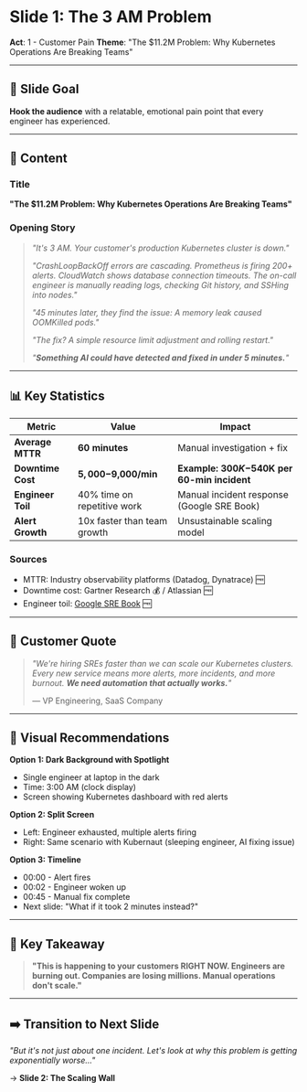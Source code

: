 # Slide 1: The 3 AM Problem

**Act**: 1 - Customer Pain
**Theme**: "The $11.2M Problem: Why Kubernetes Operations Are Breaking Teams"

---

## 🎯 Slide Goal

**Hook the audience** with a relatable, emotional pain point that every engineer has experienced.

---

## 📖 Content

### Title
**"The $11.2M Problem: Why Kubernetes Operations Are Breaking Teams"**

### Opening Story

> *"It's 3 AM. Your customer's production Kubernetes cluster is down."*
>
> *"CrashLoopBackOff errors are cascading. Prometheus is firing 200+ alerts. CloudWatch shows database connection timeouts. The on-call engineer is manually reading logs, checking Git history, and SSHing into nodes."*
>
> *"45 minutes later, they find the issue: A memory leak caused OOMKilled pods."*
>
> *"The fix? A simple resource limit adjustment and rolling restart."*
>
> *"**Something AI could have detected and fixed in under 5 minutes.**"*

---

## 📊 Key Statistics

| **Metric** | **Value** | **Impact** |
|---|---|---|
| **Average MTTR** | **60 minutes** | Manual investigation + fix |
| **Downtime Cost** | **$5,000-$9,000/min** | **Example: $300K-$540K per 60-min incident** |
| **Engineer Toil** | 40% time on repetitive work | Manual incident response (Google SRE Book) |
| **Alert Growth** | 10x faster than team growth | Unsustainable scaling model |

### Sources
- MTTR: Industry observability platforms (Datadog, Dynatrace) 🆓
- Downtime cost: Gartner Research 💰 / Atlassian 🆓
- Engineer toil: [Google SRE Book](https://sre.google/sre-book/eliminating-toil/) 🆓

---

## 💬 Customer Quote

> *"We're hiring SREs faster than we can scale our Kubernetes clusters. Every new service means more alerts, more incidents, and more burnout. **We need automation that actually works.**"*
>
> — VP Engineering, SaaS Company

---

## 🎨 Visual Recommendations

**Option 1: Dark Background with Spotlight**
- Single engineer at laptop in the dark
- Time: 3:00 AM (clock display)
- Screen showing Kubernetes dashboard with red alerts

**Option 2: Split Screen**
- Left: Engineer exhausted, multiple alerts firing
- Right: Same scenario with Kubernaut (sleeping engineer, AI fixing issue)

**Option 3: Timeline**
- 00:00 - Alert fires
- 00:02 - Engineer woken up
- 00:45 - Manual fix complete
- Next slide: "What if it took 2 minutes instead?"

---

## 🎯 Key Takeaway

> **"This is happening to your customers RIGHT NOW. Engineers are burning out. Companies are losing millions. Manual operations don't scale."**

---

## ➡️ Transition to Next Slide

*"But it's not just about one incident. Let's look at why this problem is getting exponentially worse..."*

→ **Slide 2: The Scaling Wall**

